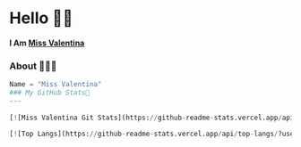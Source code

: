# Hello 👋🏻

**I Am [Miss Valentina](https://github.com/Miss-Valentina)**

### About 🙋🏻‍♂️
```python
Name = "Miss Valentina"
### My GitHub Stats💛
---
   
[![Miss Valentina Git Stats](https://github-readme-stats.vercel.app/api?username=Miss-Valentina&include_all_commits=true&count_private=true&theme=white)

[![Top Langs](https://github-readme-stats.vercel.app/api/top-langs/?username=miss-valentina&layout=compact&theme=WHITE)](https://github.com/miss-valentina)

